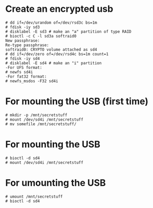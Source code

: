 # Create an encrypted usb
```shell
# dd if=/dev/urandom of=/dev/rsd3c bs=1m
# fdisk -iy sd3
# disklabel -E sd3 # make an "a" partition of type RAID
# bioctl -c C -l sd3a softraid0
New passphrase:
Re-type passphrase:
softraid0: CRYPTO volume attached as sd4
# dd if=/dev/zero of=/dev/rsd4c bs=1m count=1
# fdisk -iy sd4
# disklabel -E sd4 # make an "i" partition
-For UFS format:
# newfs sd4i
-For fat32 format:
# newfs_msdos -F32 sd4i
```

# For mounting the USB (first time)
```shell
# mkdir -p /mnt/secretstuff
# mount /dev/sd4i /mnt/secretstuff
# mv somefile /mnt/secretstuff/
```

# For mounting the USB
```shell
# bioctl -d sd4
# mount /dev/sd4i /mnt/secretstuff
```

# For umounting the USB
```shell
# umount /mnt/secretstuff
# bioctl -d sd4
```
